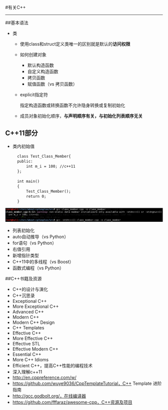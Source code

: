 #有关C++

---

##基本语法

- 类
	- 使用class和struct定义类唯一的区别就是默认的**访问权限**
	- 如何创建对象
		- 默认构造函数
		- 自定义构造函数
		- 拷贝函数
		- 赋值函数（vs 拷贝函数）
	- explicit指定符
		
        指定构造函数或转换函数不允许隐身转换或复制初始化

    - 成员对象初始化顺序，**与声明顺序有关，与初始化列表顺序无关**

## C++11部分

- 类内初始值
		
        class Test_Class_Member{
		public:
			int m_i = 100; //c++11
		};
		
		int main()
		{
			Test_Class_Member();
			return 0;
		}

![](doc/class_member.PNG)

- 列表初始化
- auto自动推导（vs Python）
- for语句（vs Python）
- 右值引用
- 新增指针类型
- C++11中的多线程（vs Boost）
- 函数式编程（vs Python）


##C++书籍及资源
- C++的设计与演化
- C++沉思录
- Exceptional C++
- More Exceptional C++
- Advanced C++
- Modern C++
- Modern C++ Design
- C++ Templates
- Effective C++
- More Effective C++
- Effective STL
- Effective Modern C++
- Essential C++
- More C++ Idioms
- Efficient C++，提高C++性能的编程技术 
- 深入理解c++11
- http://en.cppreference.com/w/
- https://github.com/wuye9036/CppTemplateTutorial，C++ Template 进阶指南
- http://gcc.godbolt.org/，在线编译器
- https://github.com/fffaraz/awesome-cpp，C++资源及项目